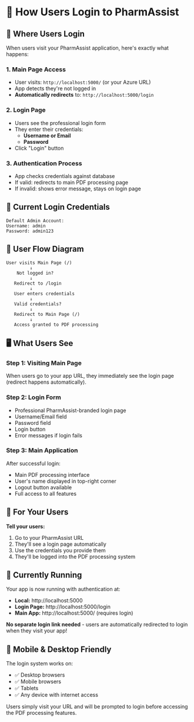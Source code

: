 # 🔐 How Users Login to PharmAssist

## 📍 **Where Users Login**

When users visit your PharmAssist application, here's exactly what happens:

### 1. **Main Page Access**
- User visits: `http://localhost:5000/` (or your Azure URL)
- App detects they're not logged in
- **Automatically redirects** to: `http://localhost:5000/login`

### 2. **Login Page**
- Users see the professional login form
- They enter their credentials:
  - **Username or Email**
  - **Password**
- Click "Login" button

### 3. **Authentication Process**
- App checks credentials against database
- If valid: redirects to main PDF processing page
- If invalid: shows error message, stays on login page

## 🔑 **Current Login Credentials**

```
Default Admin Account:
Username: admin
Password: admin123
```

## 🎯 **User Flow Diagram**

```
User visits Main Page (/)
         ↓
    Not logged in?
         ↓
   Redirect to /login
         ↓
   User enters credentials
         ↓
   Valid credentials?
         ↓
   Redirect to Main Page (/)
         ↓
   Access granted to PDF processing
```

## 🖥️ **What Users See**

### **Step 1: Visiting Main Page**
When users go to your app URL, they immediately see the login page (redirect happens automatically).

### **Step 2: Login Form**
- Professional PharmAssist-branded login page
- Username/Email field
- Password field  
- Login button
- Error messages if login fails

### **Step 3: Main Application**
After successful login:
- Main PDF processing interface
- User's name displayed in top-right corner
- Logout button available
- Full access to all features

## 🔧 **For Your Users**

**Tell your users:**
1. Go to your PharmAssist URL
2. They'll see a login page automatically
3. Use the credentials you provide them
4. They'll be logged into the PDF processing system

## 🚀 **Currently Running**

Your app is now running with authentication at:
- **Local:** http://localhost:5000
- **Login Page:** http://localhost:5000/login
- **Main App:** http://localhost:5000/ (requires login)

**No separate login link needed** - users are automatically redirected to login when they visit your app!

## 📱 **Mobile & Desktop Friendly**

The login system works on:
- ✅ Desktop browsers
- ✅ Mobile browsers  
- ✅ Tablets
- ✅ Any device with internet access

Users simply visit your URL and will be prompted to login before accessing the PDF processing features.
